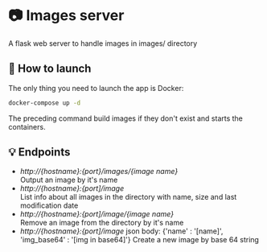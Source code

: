 # :camera: Images server 
A flask web server to handle images in images/ directory
## :rocket: How to launch 
The only thing you need to launch the app is Docker:
```bash
docker-compose up -d
```
The preceding command build images if they don't exist and starts the containers.
## :bulb: Endpoints 
- *http://{hostname}:{port}/images/{image name}*  
  Output an image by it's name
- *http://{hostname}:{port]/image*  
  List info about all images in the directory with name, size and last modification date
- *http://{hostname}:{port]/image/{image name}*  
  Remove an image from the directory by it's name
- *http://{hostname}:{port]/image* 
  json body: {'name' : '[name]', 'img_base64' : '[img in base64]'} 
  Create a new image by base 64 string
  
